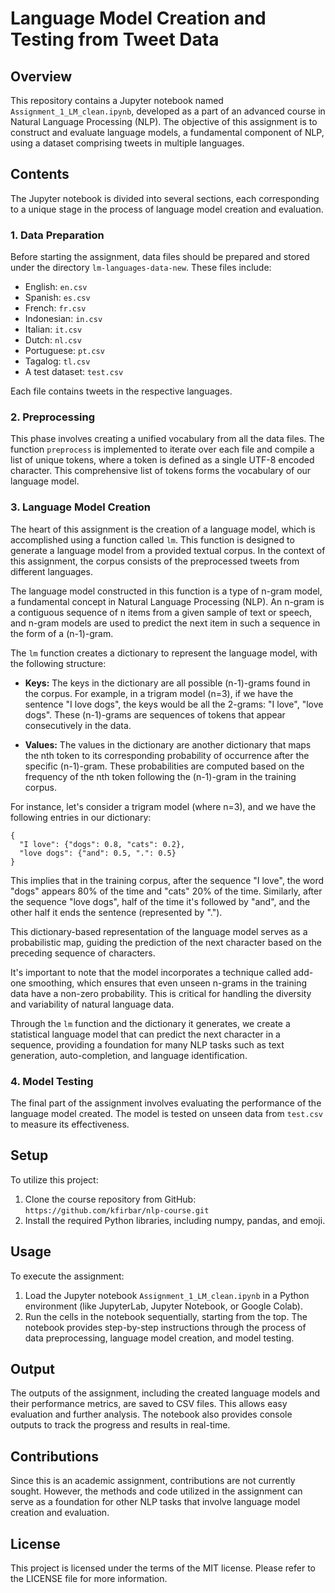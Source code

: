 # Language Model Creation and Testing from Tweet Data

## Overview

This repository contains a Jupyter notebook named `Assignment_1_LM_clean.ipynb`, developed as a part of an advanced course in Natural Language Processing (NLP). The objective of this assignment is to construct and evaluate language models, a fundamental component of NLP, using a dataset comprising tweets in multiple languages.

## Contents

The Jupyter notebook is divided into several sections, each corresponding to a unique stage in the process of language model creation and evaluation. 

### 1. Data Preparation

Before starting the assignment, data files should be prepared and stored under the directory `lm-languages-data-new`. These files include:

- English: `en.csv`
- Spanish: `es.csv`
- French: `fr.csv`
- Indonesian: `in.csv`
- Italian: `it.csv`
- Dutch: `nl.csv`
- Portuguese: `pt.csv`
- Tagalog: `tl.csv`
- A test dataset: `test.csv`

Each file contains tweets in the respective languages.

### 2. Preprocessing

This phase involves creating a unified vocabulary from all the data files. The function `preprocess` is implemented to iterate over each file and compile a list of unique tokens, where a token is defined as a single UTF-8 encoded character. This comprehensive list of tokens forms the vocabulary of our language model.

### 3. Language Model Creation

The heart of this assignment is the creation of a language model, which is accomplished using a function called `lm`. This function is designed to generate a language model from a provided textual corpus. In the context of this assignment, the corpus consists of the preprocessed tweets from different languages.

The language model constructed in this function is a type of n-gram model, a fundamental concept in Natural Language Processing (NLP). An n-gram is a contiguous sequence of n items from a given sample of text or speech, and n-gram models are used to predict the next item in such a sequence in the form of a (n-1)-gram.

The `lm` function creates a dictionary to represent the language model, with the following structure:

- **Keys:** The keys in the dictionary are all possible (n-1)-grams found in the corpus. For example, in a trigram model (n=3), if we have the sentence "I love dogs", the keys would be all the 2-grams: "I love", "love dogs". These (n-1)-grams are sequences of tokens that appear consecutively in the data.

- **Values:** The values in the dictionary are another dictionary that maps the nth token to its corresponding probability of occurrence after the specific (n-1)-gram. These probabilities are computed based on the frequency of the nth token following the (n-1)-gram in the training corpus.

For instance, let's consider a trigram model (where n=3), and we have the following entries in our dictionary:

```
{
  "I love": {"dogs": 0.8, "cats": 0.2},
  "love dogs": {"and": 0.5, ".": 0.5}
}
```

This implies that in the training corpus, after the sequence "I love", the word "dogs" appears 80% of the time and "cats" 20% of the time. Similarly, after the sequence "love dogs", half of the time it's followed by "and", and the other half it ends the sentence (represented by ".").

This dictionary-based representation of the language model serves as a probabilistic map, guiding the prediction of the next character based on the preceding sequence of characters.

It's important to note that the model incorporates a technique called add-one smoothing, which ensures that even unseen n-grams in the training data have a non-zero probability. This is critical for handling the diversity and variability of natural language data.

Through the `lm` function and the dictionary it generates, we create a statistical language model that can predict the next character in a sequence, providing a foundation for many NLP tasks such as text generation, auto-completion, and language identification.

### 4. Model Testing

The final part of the assignment involves evaluating the performance of the language model created. The model is tested on unseen data from `test.csv` to measure its effectiveness.

## Setup

To utilize this project:

1. Clone the course repository from GitHub: `https://github.com/kfirbar/nlp-course.git`
2. Install the required Python libraries, including numpy, pandas, and emoji.

## Usage

To execute the assignment:

1. Load the Jupyter notebook `Assignment_1_LM_clean.ipynb` in a Python environment (like JupyterLab, Jupyter Notebook, or Google Colab).
2. Run the cells in the notebook sequentially, starting from the top. The notebook provides step-by-step instructions through the process of data preprocessing, language model creation, and model testing.

## Output

The outputs of the assignment, including the created language models and their performance metrics, are saved to CSV files. This allows easy evaluation and further analysis. The notebook also provides console outputs to track the progress and results in real-time.

## Contributions

Since this is an academic assignment, contributions are not currently sought. However, the methods and code utilized in the assignment can serve as a foundation for other NLP tasks that involve language model creation and evaluation.

## License

This project is licensed under the terms of the MIT license. Please refer to the LICENSE file for more information.
